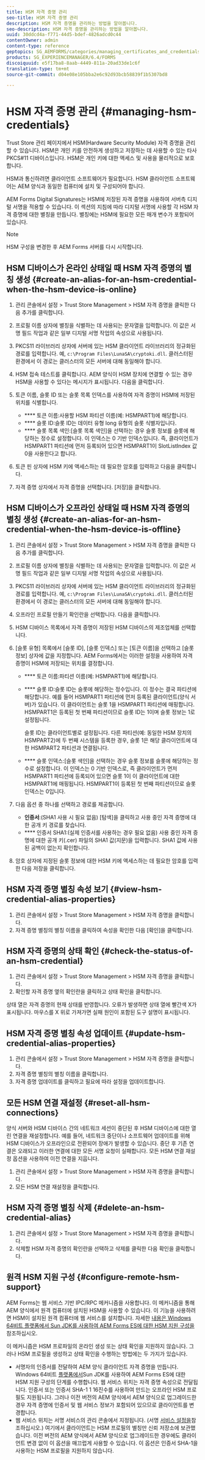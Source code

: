 ```yaml
---
title: HSM 자격 증명 관리
seo-title: HSM 자격 증명 관리
description: HSM 자격 증명을 관리하는 방법을 알아봅니다.
seo-description: HSM 자격 증명을 관리하는 방법을 알아봅니다.
uuid: 30ddcd4a-f771-44d5-bdef-4826adcd0c44
contentOwner: admin
content-type: reference
geptopics: SG_AEMFORMS/categories/managing_certificates_and_credentials
products: SG_EXPERIENCEMANAGER/6.4/FORMS
discoiquuid: e5f17ba8-8aab-4449-811a-20ad33de1c6f
translation-type: tm+mt
source-git-commit: d04e08e105bba2e6c92d93bcb58839f1b5307bd8

---
```



# HSM 자격 증명 관리 {#managing-hsm-credentials}

Trust Store 관리 페이지에서 HSM(Hardware Security Module) 자격 증명을 관리할 수 있습니다. HSM은 개인 키를 안전하게 생성하고 저장하는 데 사용할 수 있는 타사 PKCS#11 디바이스입니다. HSM은 개인 키에 대한 액세스 및 사용을 물리적으로 보호합니다.

HSM과 통신하려면 클라이언트 소프트웨어가 필요합니다. HSM 클라이언트 소프트웨어는 AEM 양식과 동일한 컴퓨터에 설치 및 구성되어야 합니다.

AEM Forms Digital Signatures는 HSM에 저장된 자격 증명을 사용하여 서버측 디지털 서명을 적용할 수 있습니다. 이 섹션의 지침에 따라 디지털 서명에 사용할 각 HSM 자격 증명에 대한 별칭을 만듭니다. 별칭에는 HSM에 필요한 모든 매개 변수가 포함되어 있습니다.

>[!NOTE]
>
>HSM 구성을 변경한 후 AEM Forms 서버를 다시 시작합니다.

## HSM 디바이스가 온라인 상태일 때 HSM 자격 증명의 별칭 생성 {#create-an-alias-for-an-hsm-credential-when-the-hsm-device-is-online}

1. 관리 콘솔에서 설정 > Trust Store Management > HSM 자격 증명을 클릭한 다음 추가를 클릭합니다.
1. 프로필 이름 상자에 별칭을 식별하는 데 사용되는 문자열을 입력합니다. 이 값은 서명 필드 작업과 같은 일부 디지털 서명 작업의 속성으로 사용됩니다.
1. PKCS11 라이브러리 상자에 서버에 있는 HSM 클라이언트 라이브러리의 정규화된 경로를 입력합니다. 예, `c:\Program Files\LunaSA\cryptoki.dll`. 클러스터된 환경에서 이 경로는 클러스터의 모든 서버에 대해 동일해야 합니다.
1. HSM 접속 테스트를 클릭합니다. AEM 양식이 HSM 장치에 연결할 수 있는 경우 HSM을 사용할 수 있다는 메시지가 표시됩니다. 다음을 클릭합니다.
1. 토큰 이름, 슬롯 ID 또는 슬롯 목록 인덱스를 사용하여 자격 증명이 HSM에 저장된 위치를 식별합니다.

   * **** 토큰 이름:사용할 HSM 파티션 이름(예: HSMPART1)에 해당합니다.
   * **** 슬롯 ID:슬롯 ID는 데이터 유형 long 유형의 슬롯 식별자입니다.
   * **** 슬롯 목록 색인:[슬롯 목록 색인]을 선택하는 경우 슬롯 정보를 슬롯에 해당하는 정수로 설정합니다. 이 인덱스는 0 기반 인덱스입니다. 즉, 클라이언트가 HSMPART1 파티션에 먼저 등록되어 있으면 HSMPART1이 SlotListIndex 값 0을 사용한다고 합니다.

1. 토큰 핀 상자에 HSM 키에 액세스하는 데 필요한 암호를 입력하고 다음을 클릭합니다.
1. 자격 증명 상자에서 자격 증명을 선택합니다. [저장]을 클릭합니다.

## HSM 디바이스가 오프라인 상태일 때 HSM 자격 증명의 별칭 생성 {#create-an-alias-for-an-hsm-credential-when-the-hsm-device-is-offline}

1. 관리 콘솔에서 설정 > Trust Store Management > HSM 자격 증명을 클릭한 다음 추가를 클릭합니다.
1. 프로필 이름 상자에 별칭을 식별하는 데 사용되는 문자열을 입력합니다. 이 값은 서명 필드 작업과 같은 일부 디지털 서명 작업의 속성으로 사용됩니다.
1. PKCS11 라이브러리 상자에 서버에 있는 HSM 클라이언트 라이브러리의 정규화된 경로를 입력합니다. 예, `c:\Program Files\LunaSA\cryptoki.dll`. 클러스터된 환경에서 이 경로는 클러스터의 모든 서버에 대해 동일해야 합니다.
1. 오프라인 프로필 만들기 확인란을 선택합니다. 다음을 클릭합니다.
1. HSM 디바이스 목록에서 자격 증명이 저장된 HSM 디바이스의 제조업체를 선택합니다.
1. [슬롯 유형] 목록에서 [슬롯 ID], [슬롯 인덱스] 또는 [토큰 이름]을 선택하고 [슬롯 정보] 상자에 값을 지정합니다. AEM Forms에서는 이러한 설정을 사용하여 자격 증명이 HSM에 저장되는 위치를 결정합니다.

   * **** 토큰 이름:파티션 이름(예: HSMPART1)에 해당합니다.
   * **** 슬롯 ID:슬롯 ID는 슬롯에 해당하는 정수입니다. 이 정수는 결국 파티션에 해당합니다. 예를 들어 HSMPART1 파티션에 먼저 등록된 클라이언트(양식 서버)가 있습니다. 이 클라이언트는 슬롯 1을 HSMPART1 파티션에 매핑합니다. HSMPART1은 등록된 첫 번째 파티션이므로 슬롯 ID는 1이며 슬롯 정보는 1로 설정됩니다.

      슬롯 ID는 클라이언트별로 설정됩니다. 다른 파티션(예: 동일한 HSM 장치의 HSMPART2)에 두 번째 시스템을 등록한 경우, 슬롯 1은 해당 클라이언트에 대한 HSMPART2 파티션과 연결됩니다.

   * **** 슬롯 인덱스:[슬롯 색인]을 선택하는 경우 슬롯 정보를 슬롯에 해당하는 정수로 설정합니다. 이 인덱스는 0 기반 인덱스로, 즉 클라이언트가 먼저 HSMPART1 파티션에 등록되어 있으면 슬롯 1이 이 클라이언트에 대한 HSMPART1에 매핑됩니다. HSMPART1이 등록된 첫 번째 파티션이므로 슬롯 인덱스는 0입니다.

1. 다음 옵션 중 하나를 선택하고 경로를 제공합니다.

   * **인증서**:(SHA1 사용 시 필요 없음) [탐색]을 클릭하고 사용 중인 자격 증명에 대한 공개 키 경로를 찾습니다.
   * **** 인증서 SHA1:(실제 인증서를 사용하는 경우 필요 없음) 사용 중인 자격 증명에 대한 공개 키(.cer) 파일의 SHA1 값(지문)을 입력합니다. SHA1 값에 사용된 공백이 없는지 확인합니다.

1. 암호 상자에 지정된 슬롯 정보에 대한 HSM 키에 액세스하는 데 필요한 암호를 입력한 다음 저장을 클릭합니다.

## HSM 자격 증명 별칭 속성 보기 {#view-hsm-credential-alias-properties}

1. 관리 콘솔에서 설정 > Trust Store Management > HSM 자격 증명을 클릭합니다.
1. 자격 증명 별칭의 별칭 이름을 클릭하여 속성을 확인한 다음 [확인]을 클릭합니다.

## HSM 자격 증명의 상태 확인 {#check-the-status-of-an-hsm-credential}

1. 관리 콘솔에서 설정 > Trust Store Management > HSM 자격 증명을 클릭합니다.
1. 확인할 자격 증명 옆의 확인란을 클릭하고 상태 확인을 클릭합니다.

상태 열은 자격 증명의 현재 상태를 반영합니다. 오류가 발생하면 상태 열에 빨간색 X가 표시됩니다. 마우스를 X 위로 가져가면 실패 원인이 포함된 도구 설명이 표시됩니다.

## HSM 자격 증명 별칭 속성 업데이트 {#update-hsm-credential-alias-properties}

1. 관리 콘솔에서 설정 > Trust Store Management > HSM 자격 증명을 클릭합니다.
1. 자격 증명 별칭의 별칭 이름을 클릭합니다.
1. 자격 증명 업데이트를 클릭하고 필요에 따라 설정을 업데이트합니다.

## 모든 HSM 연결 재설정 {#reset-all-hsm-connections}

양식 서버와 HSM 디바이스 간의 네트워크 세션이 중단된 후 HSM 디바이스에 대한 열린 연결을 재설정합니다. 예를 들어, 네트워크 중단이나 소프트웨어 업데이트를 위해 HSM 디바이스가 오프라인으로 전환되어 장애가 발생할 수 있습니다. 중단 후 기존 연결은 오래되고 이러한 연결에 대한 모든 서명 요청이 실패합니다. 모든 HSM 연결 재설정 옵션을 사용하여 이전 연결을 지웁니다.

1. 관리 콘솔에서 설정 > Trust Store Management > HSM 자격 증명을 클릭합니다.
1. 모든 HSM 연결 재설정을 클릭합니다.

## HSM 자격 증명 별칭 삭제 {#delete-an-hsm-credential-alias}

1. 관리 콘솔에서 설정 > Trust Store Management > HSM 자격 증명을 클릭합니다.
1. 삭제할 HSM 자격 증명의 확인란을 선택하고 삭제를 클릭한 다음 확인을 클릭합니다.

## 원격 HSM 지원 구성 {#configure-remote-hsm-support}

AEM Forms는 웹 서비스 기반 IPC/RPC 메커니즘을 사용합니다. 이 메커니즘을 통해 AEM 양식에서 원격 컴퓨터에 설치된 HSM을 사용할 수 있습니다. 이 기능을 사용하려면 HSM이 설치된 원격 컴퓨터에 웹 서비스를 설치합니다. 자세한 [내용은 Windows 64비트 플랫폼에서 Sun JDK를 사용하여 AEM Forms ES에 대한 HSM 지원 구성을](https://kb2.adobe.com/cps/808/cpsid_80835.html)참조하십시오.

이 메커니즘은 HSM 프로파일의 온라인 생성 또는 상태 확인을 지원하지 않습니다. 그러나 HSM 프로필을 생성하고 상태 확인을 수행하는 방법에는 두 가지가 있습니다.

* 서명자의 인증서를 전달하여 AEM 양식 클라이언트 자격 증명을 만듭니다. Windows 64비트 [플랫폼에서](https://kb2.adobe.com/cps/808/cpsid_80835.html)Sun JDK를 사용하여 AEM Forms ES에 대한 HSM 지원 구성의 단계를 수행합니다. 웹 서비스 위치는 자격 증명 속성으로 전달됩니다. 인증서 또는 인증서 SHA-1 1 16진수를 사용하여 만드는 오프라인 HSM 프로필도 지원됩니다. 그러나 이전 버전의 AEM 양식에서 AEM 양식으로 업그레이드한 경우 자격 증명에 인증서 및 웹 서비스 정보가 포함되어 있으므로 클라이언트를 변경합니다.
* 웹 서비스 위치는 서명 서비스의 관리 콘솔에서 지정됩니다. (서명 [서비스 설정을](/help/forms/using/admin-help/configure-service-settings.md#signature-service-settings)참조하십시오.) 여기에서 클라이언트는 HSM 프로필의 별칭만 신뢰 저장소에 보관했습니다. 이전 버전의 AEM 양식에서 AEM 양식으로 업그레이드한 경우에도 클라이언트 변경 없이 이 옵션을 매끄럽게 사용할 수 있습니다. 이 옵션은 인증서 SHA-1을 사용하는 HSM 프로필을 지원하지 않습니다.

